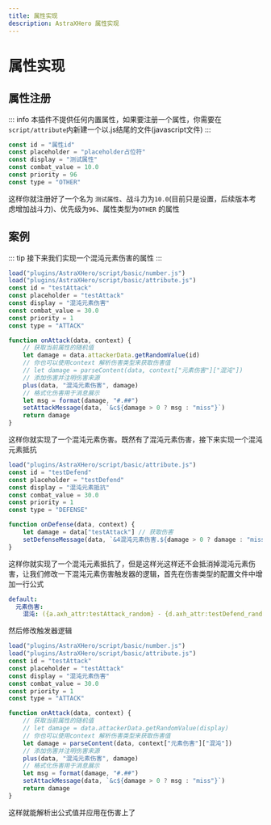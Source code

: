 ```yaml
---
title: 属性实现
description: AstraXHero 属性实现
---
```

# 属性实现
## 属性注册
::: info
本插件不提供任何内置属性，如果要注册一个属性，你需要在 `script/attribute`内新建一个以.js结尾的文件(javascript文件)
:::
```js
const id = "属性id"
const placeholder = "placeholder占位符"
const display = "测试属性"  
const combat_value = 10.0  
const priority = 96  
const type = "OTHER"
```
这样你就注册好了一个名为 `测试属性`、战斗力为`10.0`(目前只是设置，后续版本考虑增加战斗力)、优先级为`96`、属性类型为`OTHER` 的属性
## 案例
::: tip
接下来我们实现一个混沌元素伤害的属性
:::
```js
load("plugins/AstraXHero/script/basic/number.js")
load("plugins/AstraXHero/script/basic/attribute.js")
const id = "testAttack"
const placeholder = "testAttack"
const display = "混沌元素伤害"
const combat_value = 30.0
const priority = 1
const type = "ATTACK"

function onAttack(data, context) {
	// 获取当前属性的随机值
	let damage = data.attackerData.getRandomValue(id)
	// 你也可以使用context 解析伤害类型来获取伤害值
	// let damage = parseContent(data, context["元素伤害"]["混沌"])
	// 添加伤害并注明伤害来源
	plus(data, "混沌元素伤害", damage) 
	// 格式化伤害用于消息展示
	let msg = format(damage, "#.##")
	setAttackMessage(data, `&c${damage > 0 ? msg : "miss"}`)
	return damage
}
```
这样你就实现了一个混沌元素伤害。既然有了混沌元素伤害，接下来实现一个混沌元素抵抗
```js
load("plugins/AstraXHero/script/basic/attribute.js")
const id = "testDefend"
const placeholder = "testDefend"
const display = "混沌元素抵抗"
const combat_value = 30.0
const priority = 1
const type = "DEFENSE"

function onDefense(data, context) {
	let damage = data["testAttack"] // 获取伤害
	setDefenseMessage(data, `&4混沌元素伤害.${damage > 0 ? damage : "miss"}`)
}
```
这样你就实现了一个混沌元素抵抗了，但是这样光这样还不会抵消掉混沌元素伤害，让我们修改一下混沌元素伤害触发器的逻辑，首先在伤害类型的配置文件中增加一行公式
```yaml
default:
  元素伤害:
    混沌: ({a.axh_attr:testAttack_random} - {d.axh_attr:testDefend_random})
```
然后修改触发器逻辑
```js {10,12}
load("plugins/AstraXHero/script/basic/number.js")
load("plugins/AstraXHero/script/basic/attribute.js")
const id = "testAttack"
const placeholder = "testAttack"
const display = "混沌元素伤害"
const combat_value = 30.0
const priority = 1
const type = "ATTACK"

function onAttack(data, context) {
	// 获取当前属性的随机值
	// let damage = data.attackerData.getRandomValue(display)
	// 你也可以使用context 解析伤害类型来获取伤害值
	let damage = parseContent(data, context["元素伤害"]["混沌"])
	// 添加伤害并注明伤害来源
	plus(data, "混沌元素伤害", damage) 
	// 格式化伤害用于消息展示
	let msg = format(damage, "#.##")
	setAttackMessage(data, `&c${damage > 0 ? msg : "miss"}`)
	return damage
}
```
这样就能解析出公式值并应用在伤害上了